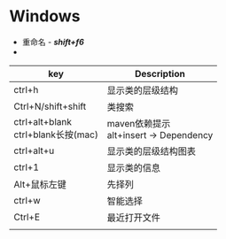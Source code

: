 # Windows

- 重命名 - ***shift+f6***
- 

| key                                     | Description                                 |
| --------------------------------------- | ------------------------------------------- |
| ctrl+h                                  | 显示类的层级结构                            |
| Ctrl+N/shift+shift                      | 类搜索                                      |
| ctrl+alt+blank<br />ctrl+blank长按(mac) | maven依赖提示<br />alt+insert -> Dependency |
| ctrl+alt+u                              | 显示类的层级结构图表                        |
| ctrl+1                                  | 显示类的信息                                |
| Alt+鼠标左键                            | 先择列                                      |
| ctrl+w                                  | 智能选择                                    |
| Ctrl+E                                  | 最近打开文件                                |
|                                         |                                             |

